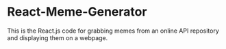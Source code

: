 # React-Meme-Generator
This is the React.js code for grabbing memes from an online API repository and displaying them on a webpage. 
